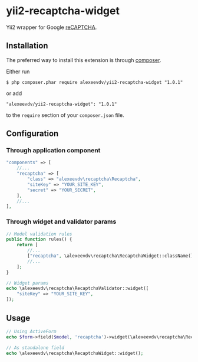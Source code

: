 yii2-recaptcha-widget
=====================

Yii2 wrapper for Google [reCAPTCHA](https://www.google.com/recaptcha).

## Installation

The preferred way to install this extension is through [composer](http://getcomposer.org/download/).

Either run

```
$ php composer.phar require alexeevdv/yii2-recaptcha-widget "1.0.1"
```

or add

```
"alexeevdv/yii2-recaptcha-widget": "1.0.1"
```

to the ```require``` section of your `composer.json` file.

## Configuration

### Through application component
```php
"components" => [
    //...
    "recaptcha" => [
        "class" => "alexeevdv\recaptcha\Recaptcha",
        "siteKey" => "YOUR_SITE_KEY",
        "secret" => "YOUR_SECRET",
    ],
    //...
],
```
### Through widget and validator params
```php
// Model validation rules
public function rules() {
    return [
        //...
        ["recaptcha", \alexeevdv\recaptcha\RecaptchaWidget::className(), "secret" => "YOUR_SECRET"],
        //...
    ];
}

// Widget params
echo \alexeevdv\recaptcha\RecaptchaValidator::widget([
    "siteKey" => "YOUR_SITE_KEY",
]);
```

## Usage

```php
// Using ActiveForm
echo $form->field($model, 'recaptcha')->widget(\alexeevdv\recaptcha\RecaptchaWidget::className());

// As standalone field
echo \alexeevdv\recaptcha\RecaptchaWidget::widget();

```
